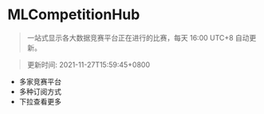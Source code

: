 # MLCompetitionHub

> 一站式显示各大数据竞赛平台正在进行的比赛，每天 16:00 UTC+8 自动更新。
  
> 更新时间: 2021-11-27T15:59:45+0800 

* 多家竞赛平台
* 多种订阅方式
* 下拉查看更多
